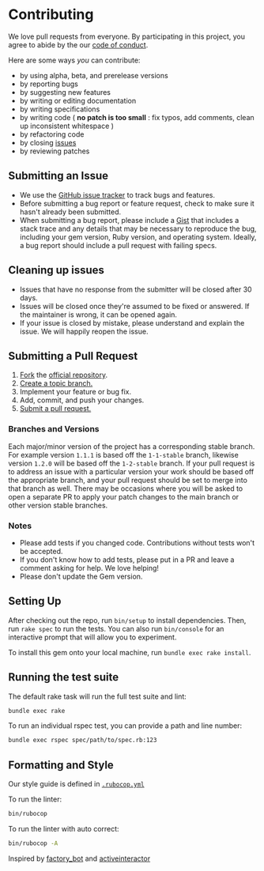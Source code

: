 # Contributing

We love pull requests from everyone. By participating in this project, you
agree to abide by the our [code of conduct](code_of_conduct).

Here are some ways *you* can contribute:

* by using alpha, beta, and prerelease versions
* by reporting bugs
* by suggesting new features
* by writing or editing documentation
* by writing specifications
* by writing code ( **no patch is too small** : fix typos, add comments, clean up inconsistent whitespace )
* by refactoring code
* by closing [issues]
* by reviewing patches

## Submitting an Issue

* We use the [GitHub issue tracker][issues] to track bugs and features.
* Before submitting a bug report or feature request, check to make sure it hasn't
  already been submitted.
* When submitting a bug report, please include a [Gist][] that includes a stack
  trace and any details that may be necessary to reproduce the bug, including
  your gem version, Ruby version, and operating system.  Ideally, a bug report
  should include a pull request with failing specs.

## Cleaning up issues

* Issues that have no response from the submitter will be closed after 30 days.
* Issues will be closed once they're assumed to be fixed or answered. If the
  maintainer is wrong, it can be opened again.
* If your issue is closed by mistake, please understand and explain the issue.
  We will happily reopen the issue.

## Submitting a Pull Request

1. [Fork][fork] the [official repository][repo].
1. [Create a topic branch.][branch]
1. Implement your feature or bug fix.
1. Add, commit, and push your changes.
1. [Submit a pull request.][pr]

### Branches and Versions

Each major/minor version of the project has a corresponding stable branch. For example version `1.1.1` is based off the
`1-1-stable` branch, likewise version `1.2.0` will be based off the `1-2-stable` branch. If your pull request is to
address an issue with a particular version your work should be based off the appropriate branch, and your pull request
should be set to merge into that branch as well. There may be occasions where you will be asked to open a separate PR
to apply your patch changes to the main branch or other version stable branches.

### Notes

* Please add tests if you changed code. Contributions without tests won't be accepted.
* If you don't know how to add tests, please put in a PR and leave a comment
  asking for help. We love helping!
* Please don't update the Gem version.

## Setting Up

After checking out the repo, run `bin/setup` to install dependencies. Then, run `rake spec` to run the tests.
You can also run `bin/console` for an interactive prompt that will allow you to experiment.

To install this gem onto your local machine, run `bundle exec rake install`.

## Running the test suite

The default rake task will run the full test suite and lint:

```sh
bundle exec rake
```

To run an individual rspec test, you can provide a path and line number:

```sh
bundle exec rspec spec/path/to/spec.rb:123
```

## Formatting and Style

Our style guide is defined in [`.rubocop.yml`](https://github.com/catawiki/rate-limit/blob/master/.rubocop.yml)

To run the linter:

```sh
bin/rubocop
```

To run the linter with auto correct:

```sh
bin/rubocop -A
```

Inspired by [factory_bot] and [activeinteractor]

[code_of_conduct]: CODE_OF_CONDUCT.md
[repo]: https://github.com/catawiki/rate-limit/tree/main
[issues]: https://github.com/catawiki/rate-limit/issues
[fork]: https://help.github.com/articles/fork-a-repo/
[branch]: https://help.github.com/articles/creating-and-deleting-branches-within-your-repository/
[pr]: https://help.github.com/articles/using-pull-requests/
[gist]: https://gist.github.com/
[factory_bot]: https://github.com/thoughtbot/factory_bot/blob/master/CONTRIBUTING.md
[activeinteractor]: https://github.com/aaronmallen/activeinteractor/tree/main/CONTRIBUTING.md
